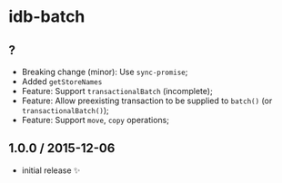 # idb-batch

## ?

* Breaking change (minor): Use `sync-promise`;
* Added `getStoreNames`
* Feature: Support `transactionalBatch` (incomplete);
* Feature: Allow preexisting transaction to be supplied to `batch()` (or `transactionalBatch()`);
* Feature: Support `move`, `copy` operations;

## 1.0.0 / 2015-12-06

* initial release :sparkles:

